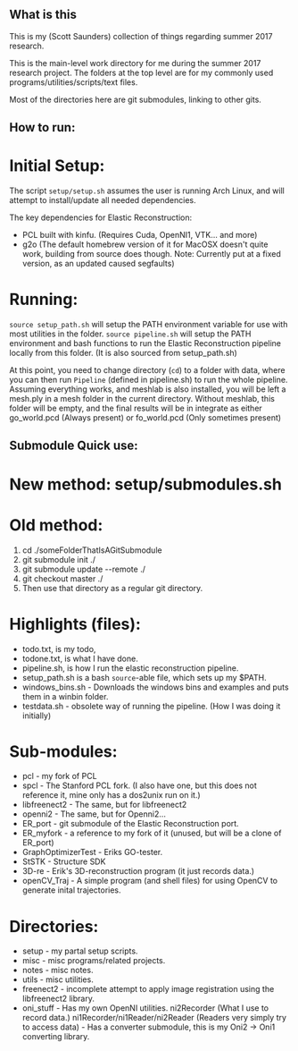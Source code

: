 ## What is this
This is my (Scott Saunders) collection of things regarding summer 2017 research.

This is the main-level work directory for me during the summer 2017 research project. The folders at the top level are for my commonly used programs/utilities/scripts/text files.

Most of the directories here are git submodules, linking to other gits.

## How to run:

# Initial Setup:
The script `setup/setup.sh` assumes the user is running Arch Linux, and will attempt to install/update all needed dependencies. 

The key dependencies for Elastic Reconstruction:
  * PCL built with kinfu. (Requires Cuda, OpenNI1, VTK... and more)
  * g2o (The default homebrew version of it for MacOSX doesn't quite work, building from source does though. Note: Currently put at a fixed version, as an updated caused segfaults)

# Running:

`source setup_path.sh` will setup the PATH environment variable for use with most utilities in the folder.
`source pipeline.sh` will setup the PATH environment and bash functions to run the Elastic Reconstruction pipeline locally from this folder. (It is also sourced from setup\_path.sh)

At this point, you need to change directory (`cd`) to a folder with data, where you can then run `Pipeline` (defined in pipeline.sh) to run the whole pipeline. Assuming everything works, and meshlab is also installed, you will be left a mesh.ply in a mesh folder in the current directory. Without meshlab, this folder will be empty, and the final results will be in integrate as either go\_world.pcd (Always present) or fo\_world.pcd (Only sometimes present)


## Submodule Quick use:
# New method: setup/submodules.sh

# Old method:
1. cd ./someFolderThatIsAGitSubmodule
2. git submodule init ./
3. git submodule update --remote ./
4. git checkout master ./
5. Then use that directory as a regular git directory.

# Highlights (files):
* todo.txt, is my todo,
* todone.txt, is what I have done.
* pipeline.sh, is how I run the elastic reconstruction pipeline.
* setup_path.sh is a bash `source`-able file, which sets up my $PATH.
* windows_bins.sh - Downloads the windows bins and examples and puts them in a winbin folder.
* testdata.sh - obsolete way of running the pipeline. (How I was doing it initially)
  
# Sub-modules:
 *   pcl - my fork of PCL
 *   spcl - The Stanford PCL fork. (I also have one, but this does not reference it, mine only has a dos2unix run on it.)
 *   libfreenect2 - The same, but for libfreenect2
 *   openni2 - The same, but for Openni2...
 *   ER_port - git submodule of the Elastic Reconstruction port.
 *   ER_myfork - a reference to my fork of it (unused, but will be a clone of ER_port)
 *   GraphOptimizerTest - Eriks GO-tester.
 *   StSTK - Structure SDK
 *   3D-re - Erik's 3D-reconstruction program (it just records data.)
 *   openCV_Traj - A simple program (and shell files) for using OpenCV to generate inital trajectories.    
# Directories:
 *   setup - my partal setup scripts.
 *   misc - misc programs/related projects.
 *   notes - misc notes.
 *   utils - misc utilities.
 *   freenect2 - incomplete attempt to apply image registration using the libfreenect2 library.
 *   oni_stuff - Has my own OpenNI utilities. ni2Recorder (What I use to record data.) ni1Recorder/ni1Reader/ni2Reader (Readers very simply try to access data)
              - Has a converter submodule, this is my Oni2 -> Oni1 converting library.



